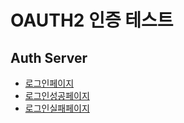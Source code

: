 OAUTH2 인증 테스트
===============

Auth Server
---------

* [로그인페이지](http://localhost:8080/login)
* [로그인성공페이지](http://localhost:8080/success)
* [로그인실패페이지](http://localhost:8080/fail)

